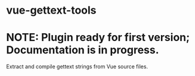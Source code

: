 # vue-gettext-tools

# NOTE: Plugin ready for first version; Documentation is in progress.

Extract and compile gettext strings from Vue source files.
